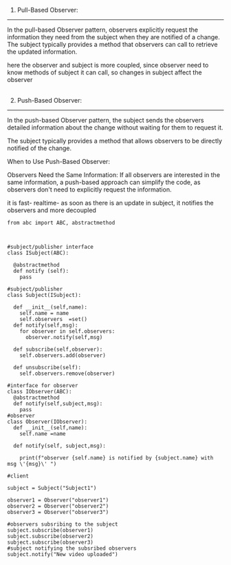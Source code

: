 1. Pull-Based Observer:
___________________________
In the pull-based Observer pattern, observers explicitly request the information they need from the subject when they are notified of a change.
The subject typically provides a method that observers can call to retrieve the updated information.

here the observer and subject is more coupled, since observer need to know methods of subject it can call, so changes in subject affect the observer<br><br>

2. Push-Based Observer:
___________________________
In the push-based Observer pattern, the subject sends the observers detailed information about the change without waiting for them to request it.
  
 The subject typically provides a method that allows observers to be directly notified of the change.

When to Use Push-Based Observer:

Observers Need the Same Information:
If all observers are interested in the same information, a push-based approach can simplify the code, as observers don't need to explicitly request the information.

it is fast- realtime- as soon as there is an update in subject, it notifies the observers and more decoupled

```
from abc import ABC, abstractmethod



#subject/publisher interface
class ISubject(ABC):
  
  @abstractmethod
  def notify (self):
    pass
  
#subject/publisher 
class Subject(ISubject):
  
  def __init__(self,name):
    self.name = name
    self.observers  =set()
  def notify(self,msg):
    for observer in self.observers:
      observer.notify(self,msg)
  
  def subscribe(self,observer):
    self.observers.add(observer)
    
  def unsubscribe(self):
    self.observers.remove(observer)

#interface for observer
class IObserver(ABC):
  @abstractmethod
  def notify(self,subject,msg):
    pass
#observer
class Observer(IObserver):
  def __init__(self,name):
    self.name =name
    
  def notify(self, subject,msg):
    
    print(f"observer {self.name} is notified by {subject.name} with msg \'{msg}\' ")
  
#client

subject = Subject("Subject1")

observer1 = Observer("observer1")
observer2 = Observer("observer2") 
observer3 = Observer("observer3")

#observers subsribing to the subject
subject.subscribe(observer1)
subject.subscribe(observer2)
subject.subscribe(observer3)
#subject notifying the subsribed observers
subject.notify("New video uploaded")
    
    
